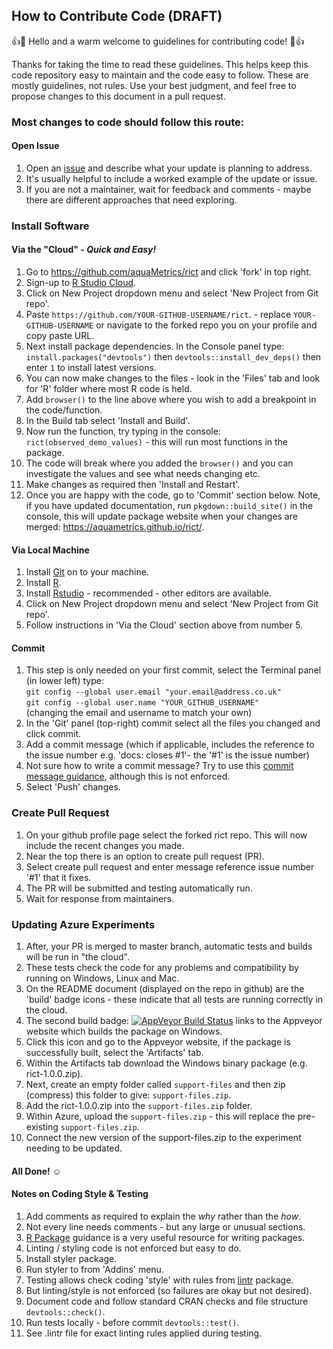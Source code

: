 ## How to Contribute Code (DRAFT)

:+1::tada: Hello and a warm welcome to guidelines for contributing code! :tada::+1:

  Thanks for taking the time to read these guidelines. This helps keep this code
  repository easy to maintain and the code easy to follow. These are mostly
  guidelines, not rules. Use your best judgment, and feel free to propose
  changes to this document in a pull request.

### Most changes to code should follow this route:

#### Open Issue

1. Open an [issue](https://github.com/aquaMetrics/rict/issues) and describe what your update is planning to address.
2. It's usually helpful to include a worked example of the update or issue.
3. If you are not a maintainer, wait for feedback and comments - maybe there are different approaches that need exploring.

### Install Software

#### Via the "Cloud" - *Quick and Easy!*
1. Go to https://github.com/aquaMetrics/rict and click 'fork' in top right.
2. Sign-up to [R Studio Cloud](https://rstudio.cloud).
3. Click on New Project dropdown menu and select 'New Project from Git repo'.
4. Paste `https://github.com/YOUR-GITHUB-USERNAME/rict`. - replace `YOUR-GITHUB-USERNAME` or navigate to the forked repo you on your profile and copy paste URL.
5. Next install package dependencies. In the Console panel type: `install.packages("devtools")` then `devtools::install_dev_deps()` then enter `1` to install latest versions.
5. You can now make changes to the files - look in the 'Files' tab and look for 'R' folder where most R code is held.
6. Add `browser()` to the line above where you wish to  add a breakpoint in the code/function.
7. In the Build tab select 'Install and Build'. 
7. Now run the function, try typing in the console: `rict(observed_demo_values)` - this will run most functions in the package.
8. The code will break where you added the `browser()` and you can investigate the values and see what needs changing etc.
9. Make changes as required then 'Install and Restart'.
10. Once you are happy with the code, go to 'Commit' section below. Note, if you have updated documentation, run `pkgdown::build_site()` in the console, this will update package website when your changes are merged: https://aquametrics.github.io/rict/.

#### Via Local Machine
1. Install [Git](https://git-scm.com/) on to your machine.
2. Install [R](https://cran.r-project.org/).
3. Install [Rstudio](https://www.rstudio.com/) - recommended - other editors are available.
4. Click on New Project dropdown menu and select 'New Project from Git repo'.
5. Follow instructions in 'Via the Cloud' section above from number 5.

#### Commit

1. This step is only needed on your first commit, select the Terminal panel (in lower left) type:  
 `git config --global user.email "your.email@address.co.uk"`  
 `git config --global user.name "YOUR_GITHUB_USERNAME"`  
 (changing the email and username to match your own)
2. In the 'Git' panel (top-right) commit select all the files you changed and click commit.
3. Add a commit message (which if applicable, includes the reference to the issue number e.g. 'docs: closes #1'- the '#1' is the issue number)
4. Not sure how to write a commit message? Try to use this [commit message guidance](https://gist.github.com/stephenparish/9941e89d80e2bc58a153#subject-line), although this is not enforced.
5. Select 'Push' changes.

### Create Pull Request

1. On your github profile page select the forked rict repo. This will now include the recent changes you made.
2. Near the top there is an option to create pull request (PR).
3. Select create pull request and enter message reference issue number '#1' that it fixes.
4. The PR will be submitted and testing automatically run.
5. Wait for response from maintainers.

### Updating Azure Experiments

1. After, your PR is merged to master branch, automatic tests and builds will be run in "the cloud".
2. These tests check the code for any problems and compatibility by running on Windows, Linux and Mac.
3. On the README document (displayed on the repo in github) are the 'build' badge icons - these indicate that all tests are running correctly in the cloud.
4. The second build badge: [![AppVeyor Build Status](https://ci.appveyor.com/api/projects/status/github/aquaMetrics/rict?branch=master&svg=true)](https://ci.appveyor.com/project/ecodata1/rict/branch/master) links to the Appveyor website which builds the package on Windows.
5. Click this icon and go to the Appveyor website, if the package is successfully built, select the 'Artifacts' tab.
6. Within the Artifacts tab download the Windows binary package (e.g. rict-1.0.0.zip).
7. Next, create an empty folder called `support-files` and then zip (compress) this folder to give: `support-files.zip`.
8. Add the rict-1.0.0.zip into the `support-files.zip` folder.
9. Within Azure, upload the `support-files.zip` - this will replace the pre-existing `support-files.zip`.
10. Connect the new version of the support-files.zip to the experiment needing to be updated.

#### All Done! ☺

#### Notes on Coding Style & Testing

1. Add comments as required to explain the *why* rather than the *how*.
2. Not every line needs comments - but any large or unusual sections.
3. [R Package](http://r-pkgs.had.co.nz/) guidance is a very useful resource for writing packages.
4. Linting / styling code is not enforced but easy to do.
5. Install styler package.
6. Run styler to from 'Addins' menu.
7. Testing allows check coding 'style' with rules from [lintr](https://github.com/jimhester/lintr) package.
8. But linting/style is not enforced (so failures are okay but not desired).
9. Document code and follow standard CRAN checks and file structure `devtools::check()`.
10. Run tests locally - before commit `devtools::test()`.
11. See .lintr file for exact linting rules applied during testing.

